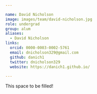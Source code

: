 ```yaml
---

name: David Nicholson
image: images/team/david-nicholson.jpg
role: undergrad
group: alum
aliases:
  - David Nicholson
links:
  orcid: 0000-0003-0002-5761
  email: dnicholson329@gmail.com
  github: danich1
  twitter: dnicholson329
  website: https://danich1.github.io/
 
---
```


This space to be filled!
